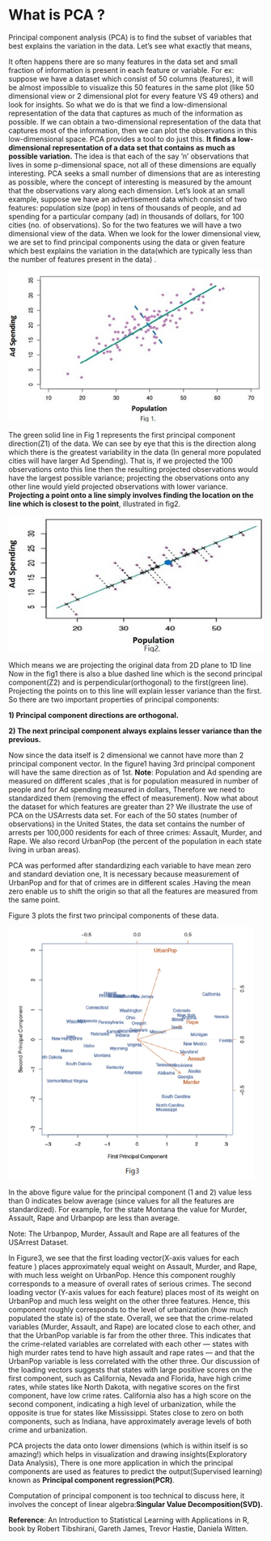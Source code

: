 # What is PCA ?

Principal component analysis (PCA) is to find the subset of variables that best explains the variation in the data. Let’s see what exactly that means,

It often happens there are so many features in the data set and small fraction of information is present in each feature or variable. For ex: suppose we have a dataset which consist of 50 columns (features), it will be almost impossible to visualize this 50 features in the same plot (like 50 dimensional view or 2 dimensional plot for every feature VS 49 others) and look for insights. So what we do is that we find a low-dimensional representation of the data that captures as much of the information as possible. If we can obtain a two-dimensional representation of the data that captures most of the information, then we can plot the observations in this low-dimensional space. PCA provides a tool to do just this. **It finds a low-dimensional representation of a data set that contains as much as possible variation.** The idea is that each of the say ’n’ observations that lives in some p-dimensional space, not all of these dimensions are equally interesting. PCA seeks a small number of dimensions that are as interesting as possible, where the concept of interesting is measured by the amount that the observations vary along each dimension. Let’s look at an small example, suppose we have an advertisement data which consist of two features: population size (pop) in tens of thousands of people, and ad spending for a particular company (ad) in thousands of dollars, for 100 cities (no. of observations). So for the two features we will have a two dimensional view of the data. When we look for the lower dimensional view, we are set to find principal components using the data or given feature which best explains the variation in the data(which are typically less than the number of features present in the data) .

![](/images/pca_fig_1.jpeg "Source : An Introduction to Statistical Learning with Applications in R ,book by Robert Tibshirani, Gareth James, Trevor Hastie, Daniela Witten")

The green solid line in Fig 1 represents the first principal component direction(Z1) of the data. We can see by eye that this is the direction along which there is the greatest variability in the data (In general more populated cities will have larger Ad Spending). That is, if we projected the 100 observations onto this line then the resulting projected observations would have the largest possible variance; projecting the observations onto any other line would yield projected observations with lower variance. **Projecting a point onto a line simply involves finding the location on the line which is closest to the point**, illustrated in fig2.

![](/images/pca_fig_2.jpeg "Source : An Introduction to Statistical Learning with Applications in R ,book by Robert Tibshirani, Gareth James, Trevor Hastie, Daniela Witten")

Which means we are projecting the original data from 2D plane to 1D line Now in the fig1 there is also a blue dashed line which is the second principal component(Z2) and is perpendicular(orthogonal) to the first(green line). Projecting the points on to this line will explain lesser variance than the first. So there are two important properties of principal components:

**1) Principal component directions are orthogonal.**

**2) The next principal component always explains lesser variance than the previous.**

Now since the data itself is 2 dimensional we cannot have more than 2 principal component vector. In the figure1 having 3rd principal component will have the same direction as of 1st. **Note**: Population and Ad spending are measured on different scales ,that is for population measured in number of people and for Ad spending measured in dollars, Therefore we need to standardized them (removing the effect of measurement). Now what about the dataset for which features are greater than 2? We illustrate the use of PCA on the USArrests data set. For each of the 50 states (number of observations) in the United States, the data set contains the number of arrests per 100,000 residents for each of three crimes: Assault, Murder, and Rape. We also record UrbanPop (the percent of the population in each state living in urban areas).

PCA was performed after standardizing each variable to have mean zero and standard deviation one, It is necessary because measurement of UrbanPop and for that of crimes are in different scales .Having the mean zero enable us to shift the origin so that all the features are measured from the same point.

Figure 3 plots the first two principal components of these data.

![](/images/pca_fig3.jpeg "Source : An Introduction to Statistical Learning with Applications in R ,book by Robert Tibshirani, Gareth James, Trevor Hastie, Daniela Witten")

In the above figure value for the principal component (1 and 2) value less than 0 indicates below average (since values for all the features are standardized). For example, for the state Montana the value for Murder, Assault, Rape and Urbanpop are less than average.

Note: The Urbanpop, Murder, Assault and Rape are all features of the USArrest Dataset.

In Figure3, we see that the first loading vector(X-axis values for each feature ) places approximately equal weight on Assault, Murder, and Rape, with much less weight on UrbanPop. Hence this component roughly corresponds to a measure of overall rates of serious crimes. The second loading vector (Y-axis values for each feature) places most of its weight on UrbanPop and much less weight on the other three features. Hence, this component roughly corresponds to the level of urbanization (how much populated the state is) of the state. Overall, we see that the crime-related variables (Murder, Assault, and Rape) are located close to each other, and that the UrbanPop variable is far from the other three. This indicates that the crime-related variables are correlated with each other — states with high murder rates tend to have high assault and rape rates — and that the UrbanPop variable is less correlated with the other three. Our discussion of the loading vectors suggests that states with large positive scores on the first component, such as California, Nevada and Florida, have high crime rates, while states like North Dakota, with negative scores on the first component, have low crime rates. California also has a high score on the second component, indicating a high level of urbanization, while the opposite is true for states like Mississippi. States close to zero on both components, such as Indiana, have approximately average levels of both crime and urbanization.

PCA projects the data onto lower dimensions (which is within itself is so amazing!) which helps in visualization and drawing insights(Exploratory Data Analysis), There is one more application in which the principal components are used as features to predict the output(Supervised learning) known as **Principal component regression(PCR)**.

Computation of principal component is too technical to discuss here, it involves the concept of linear algebra:**Singular Value Decomposition(SVD).**

**Reference**: An Introduction to Statistical Learning with Applications in R, book by Robert Tibshirani, Gareth James, Trevor Hastie, Daniela Witten.
